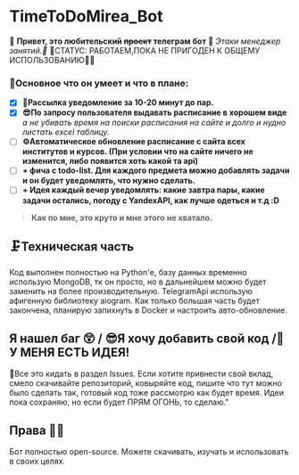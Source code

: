 TimeToDoMirea_Bot
===================
👋 __Привет, это любительский ~~проект~~ телеграм бот__ 🤖 *Этаки менеджер занятий.🧐* 
📢СТАТУС: РАБОТАЕМ,ПОКА НЕ ПРИГОДЕН К ОБЩЕМУ ИСПОЛЬЗОВАНИЮ👨‍💻
### 📑Основное что он умеет и что в плане: 
- [X]  __🔔Рассылка уведомление за 10-20 минут до пар.__
- [X] __😎По запросу пользователя выдавать расписание в хорошем виде__ *а не убивать время на поиски расписания на сайте и долго и нудно листать excel таблицу.* 
- [ ] __⚙Автоматическое обновление расписание с сайта всех институтов и курсов. (При условии что на сайте ничего не изменится, либо появится хоть какой та api)__
- [ ] __+ фича с todo-list. Для каждого предмета можно добавлять задачи и он будет уведомлять, что нужно сделать.__ 
- [ ] __+ Идея каждый вечер уведомлять: какие завтра пары, какие задачи остались, погоду с YandexAPI, как лучше одеться и т.д :D__
> __Как по мне, это круто и мне этого не хватало.__
## 🗜Техническая часть
Код выполнен полностью на Python'е, базу данных временно использую MongoDB, тк он просто, но в дальнейшем можно будет заменить на более производительную. TelegramApi использую афигенную библиотеку aiogram.
Как только большая часть будет закончена, планирую запихнуть в Docker и настроить авто-обновление.
## Я нашел баг 😲 / 😎Я хочу добавить свой код /🤯 У МЕНЯ ЕСТЬ ИДЕЯ!
📣Все это кидать в раздел Issues. Если хотите привнести свой вклад, смело скачивайте репозиторий, ковыряйте код, пишите что тут можно было сделать так, готовый код тоже рассмотрю как будет время.
Идеи пока сохраняю, но если будет ПРЯМ ОГОНЬ, то сделаю."
## Права 👨‍🎓
Бот полностью open-source. Можете скачивать, изучать и использовать в своих целях.

